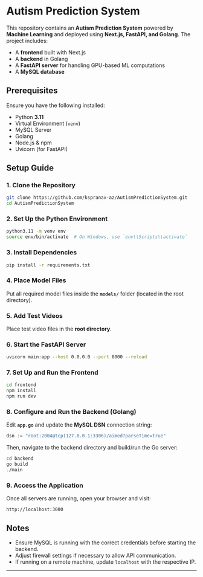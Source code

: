 # Autism Prediction System

This repository contains an **Autism Prediction System** powered by **Machine Learning** and deployed using **Next.js, FastAPI, and Golang**. The project includes:
- A **frontend** built with Next.js
- A **backend** in Golang
- A **FastAPI server** for handling GPU-based ML computations
- A **MySQL database**

## Prerequisites
Ensure you have the following installed:
- Python **3.11**
- Virtual Environment (`venv`)
- MySQL Server
- Golang
- Node.js & npm
- Uvicorn (for FastAPI)

## Setup Guide

### 1. Clone the Repository
```sh
git clone https://github.com/kspranav-az/AutismPredictionSystem.git
cd AutismPredictionSystem
```

### 2. Set Up the Python Environment
```sh
python3.11 -m venv env
source env/bin/activate  # On Windows, use `env\\Scripts\\activate`
```

### 3. Install Dependencies
```sh
pip install -r requirements.txt
```

### 4. Place Model Files
Put all required model files inside the **`models/`** folder (located in the root directory).

### 5. Add Test Videos
Place test video files in the **root directory**.

### 6. Start the FastAPI Server
```sh
uvicorn main:app --host 0.0.0.0 --port 8000 --reload
```

### 7. Set Up and Run the Frontend
```sh
cd frontend
npm install
npm run dev
```

### 8. Configure and Run the Backend (Golang)
Edit **`app.go`** and update the **MySQL DSN** connection string:
```go
dsn := "root:2004@tcp(127.0.0.1:3306)/aimed?parseTime=true"
```

Then, navigate to the backend directory and build/run the Go server:
```sh
cd backend
go build
./main
```

### 9. Access the Application
Once all servers are running, open your browser and visit:
```
http://localhost:3000
```

## Notes
- Ensure MySQL is running with the correct credentials before starting the backend.
- Adjust firewall settings if necessary to allow API communication.
- If running on a remote machine, update `localhost` with the respective IP.

---
